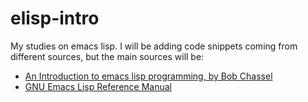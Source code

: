 # elisp-intro
My studies on emacs lisp. I will be adding code snippets coming from different sources, but the main sources will be:
- [An Introduction to emacs lisp programming, by Bob Chassel](https://www.gnu.org/software/emacs/manual/eintr.html)
- [GNU Emacs Lisp Reference Manual](https://www.gnu.org/software/emacs/manual/elisp.html)
